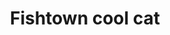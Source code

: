 ---
pid: PT253
title: Fishtown cool cat
location_transcription: Dauphin + Frankford
zipcode: '19125'
outside_phl: 
neighborhood: Fishtown,Kensington
age: '35'
age_range: 30-39
instagram: 
image_file_name: PT_253.jpg
proposal_transcription: Fishtown cool cat !!
topic: Animals,Neighborhoods,Philadelphia
topic_summary: 0, 0, 0
type: Other No Form
keywords_other: Fishtown
credit: Jessica Fleming
image_labels: 
twitter: 
facebook: 
permalink: "/monuments/pt253/"
layout: item-page
---